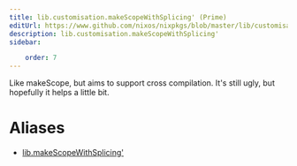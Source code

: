 ```yaml
---
title: lib.customisation.makeScopeWithSplicing' (Prime)
editUrl: https://www.github.com/nixos/nixpkgs/blob/master/lib/customisation.nix#L306C5
description: lib.customisation.makeScopeWithSplicing'
sidebar:

    order: 7
---
```


Like makeScope, but aims to support cross compilation. It's still ugly, but
hopefully it helps a little bit.


# Aliases

- [lib.makeScopeWithSplicing'](reference/lib/lib-makeScopeWithSplicing' (Prime))


